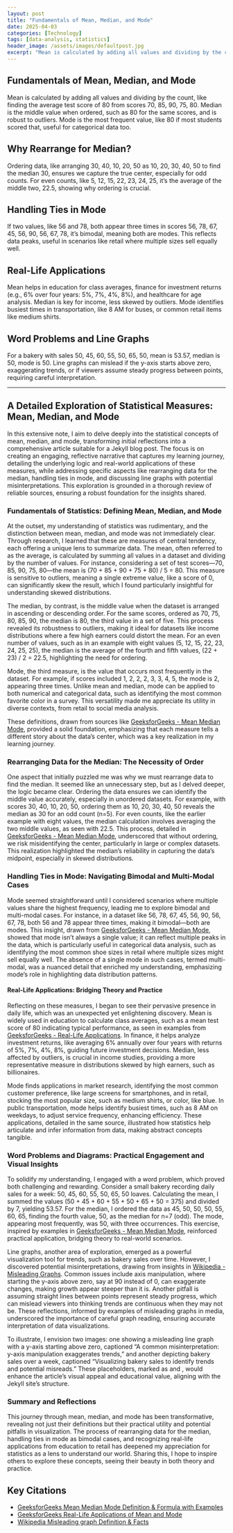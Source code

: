 ```yaml
---
layout: post
title: "Fundamentals of Mean, Median, and Mode"
date: 2025-04-03
categories: [Technology]
tags: [data-analysis, statistics]
header_image: /assets/images/defaultpost.jpg
excerpt: "Mean is calculated by adding all values and dividing by the count. Median is the middle value when ordered. Mode is the most frequent value."
---
```


## Fundamentals of Mean, Median, and Mode
Mean is calculated by adding all values and dividing by the count, like finding the average test score of 80 from scores 70, 85, 90, 75, 80. Median is the middle value when ordered, such as 80 for the same scores, and is robust to outliers. Mode is the most frequent value, like 80 if most students scored that, useful for categorical data too.

## Why Rearrange for Median?
Ordering data, like arranging 30, 40, 10, 20, 50 as 10, 20, 30, 40, 50 to find the median 30, ensures we capture the true center, especially for odd counts. For even counts, like 5, 12, 15, 22, 23, 24, 25, it’s the average of the middle two, 22.5, showing why ordering is crucial.

## Handling Ties in Mode
If two values, like 56 and 78, both appear three times in scores 56, 78, 67, 45, 56, 90, 56, 67, 78, it’s bimodal, meaning both are modes. This reflects data peaks, useful in scenarios like retail where multiple sizes sell equally well.

## Real-Life Applications
Mean helps in education for class averages, finance for investment returns (e.g., 6% over four years: 5%, 7%, 4%, 8%), and healthcare for age analysis. Median is key for income, less skewed by outliers. Mode identifies busiest times in transportation, like 8 AM for buses, or common retail items like medium shirts.

## Word Problems and Line Graphs
For a bakery with sales 50, 45, 60, 55, 50, 65, 50, mean is 53.57, median is 50, mode is 50. Line graphs can mislead if the y-axis starts above zero, exaggerating trends, or if viewers assume steady progress between points, requiring careful interpretation.

---

## A Detailed Exploration of Statistical Measures: Mean, Median, and Mode

In this extensive note, I aim to delve deeply into the statistical concepts of mean, median, and mode, transforming initial reflections into a comprehensive article suitable for a Jekyll blog post. The focus is on creating an engaging, reflective narrative that captures my learning journey, detailing the underlying logic and real-world applications of these measures, while addressing specific aspects like rearranging data for the median, handling ties in mode, and discussing line graphs with potential misinterpretations. This exploration is grounded in a thorough review of reliable sources, ensuring a robust foundation for the insights shared.

### Fundamentals of Statistics: Defining Mean, Median, and Mode

At the outset, my understanding of statistics was rudimentary, and the distinction between mean, median, and mode was not immediately clear. Through research, I learned that these are measures of central tendency, each offering a unique lens to summarize data. The mean, often referred to as the average, is calculated by summing all values in a dataset and dividing by the number of values. For instance, considering a set of test scores—70, 85, 90, 75, 80—the mean is (70 + 85 + 90 + 75 + 80) / 5 = 80. This measure is sensitive to outliers, meaning a single extreme value, like a score of 0, can significantly skew the result, which I found particularly insightful for understanding skewed distributions.

The median, by contrast, is the middle value when the dataset is arranged in ascending or descending order. For the same scores, ordered as 70, 75, 80, 85, 90, the median is 80, the third value in a set of five. This process revealed its robustness to outliers, making it ideal for datasets like income distributions where a few high earners could distort the mean. For an even number of values, such as in an example with eight values (5, 12, 15, 22, 23, 24, 25, 25), the median is the average of the fourth and fifth values, (22 + 23) / 2 = 22.5, highlighting the need for ordering.

Mode, the third measure, is the value that occurs most frequently in the dataset. For example, if scores included 1, 2, 2, 2, 3, 3, 4, 5, the mode is 2, appearing three times. Unlike mean and median, mode can be applied to both numerical and categorical data, such as identifying the most common favorite color in a survey. This versatility made me appreciate its utility in diverse contexts, from retail to social media analysis.

These definitions, drawn from sources like [GeeksforGeeks - Mean Median Mode](https://www.geeksforgeeks.org/mean-median-mode/), provided a solid foundation, emphasizing that each measure tells a different story about the data’s center, which was a key realization in my learning journey.

### Rearranging Data for the Median: The Necessity of Order

One aspect that initially puzzled me was why we must rearrange data to find the median. It seemed like an unnecessary step, but as I delved deeper, the logic became clear. Ordering the data ensures we can identify the middle value accurately, especially in unordered datasets. For example, with scores 30, 40, 10, 20, 50, ordering them as 10, 20, 30, 40, 50 reveals the median as 30 for an odd count (n=5). For even counts, like the earlier example with eight values, the median calculation involves averaging the two middle values, as seen with 22.5. This process, detailed in [GeeksforGeeks - Mean Median Mode](https://www.geeksforgeeks.org/mean-median-mode/), underscored that without ordering, we risk misidentifying the center, particularly in large or complex datasets. This realization highlighted the median’s reliability in capturing the data’s midpoint, especially in skewed distributions.

### Handling Ties in Mode: Navigating Bimodal and Multi-Modal Cases

Mode seemed straightforward until I considered scenarios where multiple values share the highest frequency, leading me to explore bimodal and multi-modal cases. For instance, in a dataset like 56, 78, 67, 45, 56, 90, 56, 67, 78, both 56 and 78 appear three times, making it bimodal—both are modes. This insight, drawn from [GeeksforGeeks - Mean Median Mode](https://www.geeksforgeeks.org/mean-median-mode/), showed that mode isn’t always a single value; it can reflect multiple peaks in the data, which is particularly useful in categorical data analysis, such as identifying the most common shoe sizes in retail where multiple sizes might sell equally well. The absence of a single mode in such cases, termed multi-modal, was a nuanced detail that enriched my understanding, emphasizing mode’s role in highlighting data distribution patterns.

#### Real-Life Applications: Bridging Theory and Practice

Reflecting on these measures, I began to see their pervasive presence in daily life, which was an unexpected yet enlightening discovery. Mean is widely used in education to calculate class averages, such as a mean test score of 80 indicating typical performance, as seen in examples from [GeeksforGeeks - Real-Life Applications](https://www.geeksforgeeks.org/real-life-applications-of-mean-and-mode/). In finance, it helps analyze investment returns, like averaging 6% annually over four years with returns of 5%, 7%, 4%, 8%, guiding future investment decisions. Median, less affected by outliers, is crucial in income studies, providing a more representative measure in distributions skewed by high earners, such as billionaires.

Mode finds applications in market research, identifying the most common customer preference, like large screens for smartphones, and in retail, stocking the most popular size, such as medium shirts, or color, like blue. In public transportation, mode helps identify busiest times, such as 8 AM on weekdays, to adjust service frequency, enhancing efficiency. These applications, detailed in the same source, illustrated how statistics help articulate and infer information from data, making abstract concepts tangible.

### Word Problems and Diagrams: Practical Engagement and Visual Insights

To solidify my understanding, I engaged with a word problem, which proved both challenging and rewarding. Consider a small bakery recording daily sales for a week: 50, 45, 60, 55, 50, 65, 50 loaves. Calculating the mean, I summed the values (50 + 45 + 60 + 55 + 50 + 65 + 50 = 375) and divided by 7, yielding 53.57. For the median, I ordered the data as 45, 50, 50, 50, 55, 60, 65, finding the fourth value, 50, as the median for n=7 (odd). The mode, appearing most frequently, was 50, with three occurrences. This exercise, inspired by examples in [GeeksforGeeks - Mean Median Mode](https://www.geeksforgeeks.org/mean-median-mode/), reinforced practical application, bridging theory to real-world scenarios.

Line graphs, another area of exploration, emerged as a powerful visualization tool for trends, such as bakery sales over time. However, I discovered potential misinterpretations, drawing from insights in [Wikipedia - Misleading Graphs](https://en.wikipedia.org/wiki/Misleading_graph). Common issues include axis manipulation, where starting the y-axis above zero, say at 90 instead of 0, can exaggerate changes, making growth appear steeper than it is. Another pitfall is assuming straight lines between points represent steady progress, which can mislead viewers into thinking trends are continuous when they may not be. These reflections, informed by examples of misleading graphs in media, underscored the importance of careful graph reading, ensuring accurate interpretation of data visualizations.

To illustrate, I envision two images: one showing a misleading line graph with a y-axis starting above zero, captioned “A common misinterpretation: y-axis manipulation exaggerates trends,” and another depicting bakery sales over a week, captioned “Visualizing bakery sales to identify trends and potential misreads.” These placeholders, marked as <image-placeholder src="line-graph-misinterpretation.png" alt="Example of a misleading line graph with y-axis starting above zero" caption="A common misinterpretation: y-axis manipulation exaggerates trends." /> and <image-placeholder src="bakery-sales-graph.png" alt="Line graph of bakery sales over a week" caption="Visualizing bakery sales to identify trends and potential misreads." />, would enhance the article’s visual appeal and educational value, aligning with the Jekyll site’s structure.

### Summary and Reflections

This journey through mean, median, and mode has been transformative, revealing not just their definitions but their practical utility and potential pitfalls in visualization. The process of rearranging data for the median, handling ties in mode as bimodal cases, and recognizing real-life applications from education to retail has deepened my appreciation for statistics as a lens to understand our world. Sharing this, I hope to inspire others to explore these concepts, seeing their beauty in both theory and practice.

## Key Citations
- [GeeksforGeeks Mean Median Mode Definition & Formula with Examples](https://www.geeksforgeeks.org/mean-median-mode/)
- [GeeksforGeeks Real-Life Applications of Mean and Mode](https://www.geeksforgeeks.org/real-life-applications-of-mean-and-mode/)
- [Wikipedia Misleading graph Definition & Facts](https://en.wikipedia.org/wiki/Misleading_graph)
